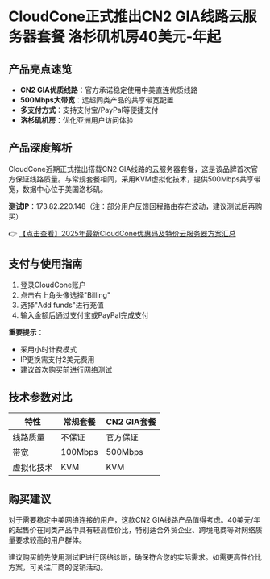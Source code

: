 # CloudCone正式推出CN2 GIA线路云服务器套餐 洛杉矶机房40美元-年起

## 产品亮点速览
- **CN2 GIA优质线路**：官方承诺稳定使用中美直连优质线路
- **500Mbps大带宽**：远超同类产品的共享带宽配置
- **多支付方式**：支持支付宝/PayPal等便捷支付
- **洛杉矶机房**：优化亚洲用户访问体验

## 产品深度解析

CloudCone近期正式推出搭载CN2 GIA线路的云服务器套餐，这是该品牌首次官方保证线路质量。与常规套餐相同，采用KVM虚拟化技术，提供500Mbps共享带宽，数据中心位于美国洛杉矶。

**测试IP**：173.82.220.148（注：部分用户反馈回程路由存在波动，建议测试后再购买）

👉 [【点击查看】2025年最新CloudCone优惠码及特价云服务器方案汇总](https://bit.ly/Cloudcone)

## 支付与使用指南
1. 登录CloudCone账户
2. 点击右上角头像选择"Billing"
3. 选择"Add funds"进行充值
4. 输入金额后通过支付宝或PayPal完成支付

**重要提示**：
- 采用小时计费模式
- IP更换需支付2美元费用
- 建议首次购买前进行网络测试

## 技术参数对比
| 特性        | 常规套餐 | CN2 GIA套餐 |
|------------|---------|------------|
| 线路质量    | 不保证  | 官方保证   |
| 带宽       | 100Mbps | 500Mbps    |
| 虚拟化技术 | KVM     | KVM        |

## 购买建议
对于需要稳定中美网络连接的用户，这款CN2 GIA线路产品值得考虑。40美元/年的起售价在同类产品中具有较高性价比，特别适合外贸企业、跨境电商等对网络质量要求较高的用户群体。

建议购买前先使用测试IP进行网络诊断，确保符合您的实际需求。如需更高性价比方案，可关注厂商的促销活动。